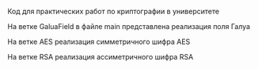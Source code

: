 Код для практических работ по криптографии в университете

На ветке GaluaField в файле main представлена реализация поля Галуа

На ветке AES реализация симметричного шифра AES

На ветке RSA реализация ассиметричного шифра RSA
